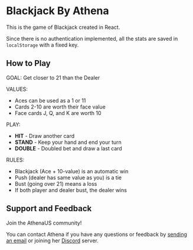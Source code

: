 # Blackjack By Athena

This is the game of Blackjack created in React.

Since there is no authentication implemented, all the stats are saved in `localStorage` with a fixed key.

## How to Play

GOAL: Get closer to 21 than the Dealer

VALUES:

- Aces can be used as a 1 or 11
- Cards 2-10 are worth their face value
- Face cards J, Q, and K are worth 10

PLAY:

- **HIT** - Draw another card
- **STAND** - Keep your hand and end your turn
- **DOUBLE** - Doubled bet and draw a last card

RULES:

- Blackjack (Ace + 10-value) is an automatic win
- Push (dealer has same value as you) is a tie
- Bust (going over 21) means a loss
- If both player and dealer bust, the dealer wins

## Support and Feedback

Join the AthenaUS community!

You can contact Athena if you have any questions or feedback by [sending an email](mailto:athena@parthenon.app) or joining her [Discord](https://discord.com/invite/5dzECDz) server.
